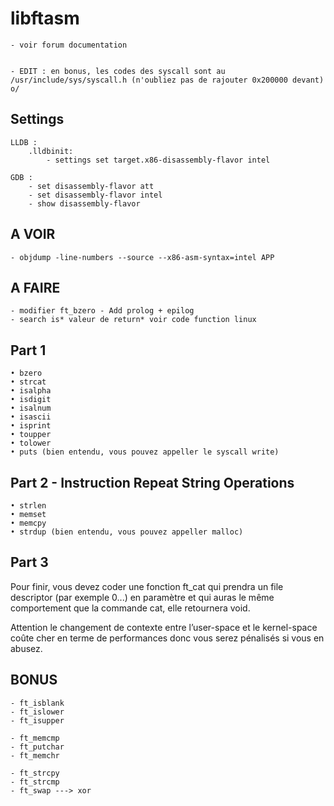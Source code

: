 # libftasm

	- voir forum documentation


	- EDIT : en bonus, les codes des syscall sont au /usr/include/sys/syscall.h (n'oubliez pas de rajouter 0x200000 devant) o/



## Settings
	LLDB :
		.lldbinit:
			- settings set target.x86-disassembly-flavor intel

	GDB :
		- set disassembly-flavor att
		- set disassembly-flavor intel
		- show disassembly-flavor



## A VOIR
	- objdump -line-numbers --source --x86-asm-syntax=intel APP

## A FAIRE
	- modifier ft_bzero - Add prolog + epilog
	- search is* valeur de return* voir code function linux

## Part 1

	• bzero
	• strcat
	• isalpha
	• isdigit
	• isalnum
	• isascii
	• isprint
	• toupper
	• tolower
	• puts (bien entendu, vous pouvez appeller le syscall write)

## Part 2 -  Instruction Repeat String Operations

	• strlen
	• memset
	• memcpy
	• strdup (bien entendu, vous pouvez appeller malloc)

## Part 3

Pour finir, vous devez coder une fonction ft_cat qui prendra un file descriptor
(par exemple 0...) en paramètre et qui auras le même comportement que la commande
cat, elle retournera void.

Attention le changement de contexte entre l’user-space et le
kernel-space coûte cher en terme de performances donc vous serez
pénalisés si vous en abusez.

## BONUS
	- ft_isblank
	- ft_islower
	- ft_isupper

	- ft_memcmp
	- ft_putchar
	- ft_memchr

	- ft_strcpy
	- ft_strcmp
	- ft_swap ---> xor
